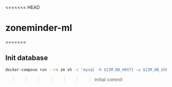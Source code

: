 <<<<<<< HEAD
# zoneminder-ml
=======
## Init database

```bash
docker-compose run --rm zm sh -c 'mysql -h ${ZM_DB_HOST} -u ${ZM_DB_USER} -p${ZM_DB_PASS} < /usr/share/zoneminder/db/zm_create.sql'
```
>>>>>>> Initial commit
